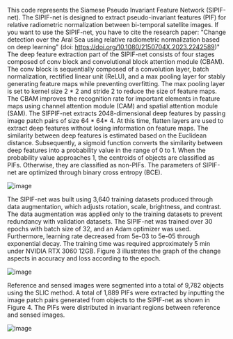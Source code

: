 This code represents the Siamese Pseudo Invariant Feature Network (SIPIF-net). The SIPIF-net is designed to extract pseudo-invariant features (PIF) for relative radiometric normalization between bi-temporal satellite images.
If you want to use the SIPIF-net, you have to cite the research paper: "Change detection over the Aral Sea using relative radiometric normalization based on deep learning" (doi: https://doi.org/10.1080/2150704X.2023.2242589)"  
The deep feature extraction part of the SIPIF-net consists of four stages composed of conv block and convolutional block attention module (CBAM). The conv block is sequentially composed of a convolution layer, batch normalization, rectified linear unit (ReLU), and a max pooling layer for stably generating feature maps while preventing overfitting. The max pooling layer is set to kernel size 2 * 2 and stride 2 to reduce the size of feature maps. The CBAM improves the recognition rate for important elements in feature maps using channel attention module (CAM) and spatial attention module (SAM). The SIFPIF-net extracts 2048-dimensional deep features by passing image patch pairs of size 64 * 64* 4. At this time, flatten layers are used to extract deep features without losing information on feature maps. The similarity between deep features is estimated based on the Euclidean distance. Subsequently, a sigmoid function converts the similarity between deep features into a probability value in the range of 0 to 1. When the probability value approaches 1, the centroids of objects are classified as PIFs. Otherwise, they are classified as non-PIFs. The parameters of SIPIF-net are optimized through binary cross entropy (BCE).

![image](https://github.com/KThoney/SIPIF-net/assets/106787991/96c870e5-c6dc-413c-be7f-d330366c5322)


The SIPIF-net was built using 3,640 training datasets produced through data augmentation, which adjusts rotation, scale, brightness, and contrast. The data augmentation was applied only to the training datasets to prevent redundancy with validation datasets. The SIPIF-net was trained over 30 epochs with batch size of 32, and an Adam optimizer was used. Furthermore, learning rate decreased from 5e-03 to 5e-05 through exponential decay. The training time was required approximately 5 min under NVIDIA RTX 3060 12GB. Figure 3 illustrates the graph of the change aspects in accuracy and loss according to the epoch. 

![image](https://github.com/KThoney/SIPIF-net/assets/106787991/3ff68562-ce8a-4fbe-9498-d7f0ce428926)

Reference and sensed images were segmented into a total of 9,782 objects using the SLIC method. A total of 1,889 PIFs were extracted by inputting the image patch pairs generated from objects to the SIPIF-net as shown in Figure 4. The PIFs were distributed in invariant regions between reference and sensed images.

![image](https://github.com/KThoney/SIPIF-net/assets/106787991/c592f233-1f2e-4eb2-a906-3771bf30b039)
